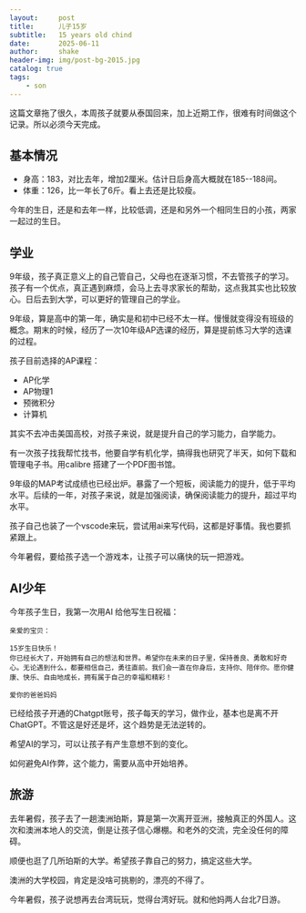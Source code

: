 ```yaml
---
layout:     post
title:      儿子15岁
subtitle:   15 years old chind
date:       2025-06-11
author:     shake
header-img: img/post-bg-2015.jpg
catalog: true
tags:
    - son
---
```


这篇文章拖了很久，本周孩子就要从泰国回来，加上近期工作，很难有时间做这个记录。所以必须今天完成。

## 基本情况

* 身高：183，对比去年，增加2厘米。估计日后身高大概就在185--188间。
* 体重：126，比一年长了6斤。看上去还是比较瘦。

今年的生日，还是和去年一样，比较低调，还是和另外一个相同生日的小孩，两家一起过的生日。

## 学业

9年级，孩子真正意义上的自己管自己，父母也在逐渐习惯，不去管孩子的学习。孩子有一个优点，真正遇到麻烦，会马上去寻求家长的帮助，这点我其实也比较放心。日后去到大学，可以更好的管理自己的学业。

9年级，算是高中的第一年，确实是和初中已经不太一样。慢慢就变得没有班级的概念。期末的时候，经历了一次10年级AP选课的经历，算是提前练习大学的选课的过程。

孩子目前选择的AP课程：

* AP化学
* AP物理1
* 预微积分
* 计算机

其实不去冲击美国高校，对孩子来说，就是提升自己的学习能力，自学能力。

有一次孩子找我帮忙找书，他要自学有机化学，搞得我也研究了半天，如何下载和管理电子书。用calibre 搭建了一个PDF图书馆。

9年级的MAP考试成绩也已经出炉。暴露了一个短板，阅读能力的提升，低于平均水平。后续的一年，对孩子来说，就是加强阅读，确保阅读能力的提升，超过平均水平。

孩子自己也装了一个vscode来玩，尝试用ai来写代码，这都是好事情。我也要抓紧跟上。

今年暑假，要给孩子选一个游戏本，让孩子可以痛快的玩一把游戏。

## AI少年

今年孩子生日，我第一次用AI 给他写生日祝福：

```
亲爱的宝贝：

15岁生日快乐！
你已经长大了，开始拥有自己的想法和世界。希望你在未来的日子里，保持善良、勇敢和好奇心。无论遇到什么，都要相信自己，勇往直前。我们会一直在你身后，支持你、陪伴你。愿你健康、快乐、自由地成长，拥有属于自己的幸福和精彩！

爱你的爸爸妈妈

```
已经给孩子开通的Chatgpt账号，孩子每天的学习，做作业，基本也是离不开ChatGPT。不管这是好还是坏，这个趋势是无法逆转的。

希望AI的学习，可以让孩子有产生意想不到的变化。

如何避免AI作弊，这个能力，需要从高中开始培养。

## 旅游

去年暑假，孩子去了一趟澳洲珀斯，算是第一次离开亚洲，接触真正的外国人。这次和澳洲本地人的交流，倒是让孩子信心爆棚。和老外的交流，完全没任何的障碍。

顺便也逛了几所珀斯的大学。希望孩子靠自己的努力，搞定这些大学。

澳洲的大学校园，肯定是没啥可挑剔的，漂亮的不得了。

今年暑假，孩子说想再去台湾玩玩，觉得台湾好玩。就和他妈两人台北7日游。


